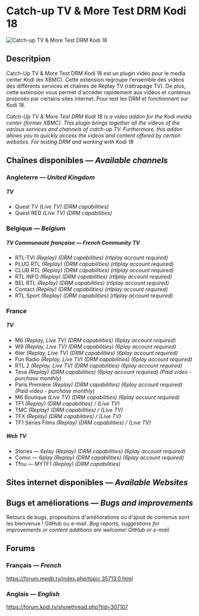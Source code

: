 # Catch-up TV & More Test DRM Kodi 18
![Catch-up TV & More Test DRM Kodi 18](https://github.com/Catch-up-TV-and-More/plugin.video.catchuptvandmoretestdrmkodi18/blob/master/icon.png)

## Descritpion
Catch-Up TV & More Test DRM Kodi 18 est un plugin vidéo pour le media center Kodi (ex XBMC).
Cette extension regroupe l'ensemble des vidéos des différents services et chaînes de Replay TV (rattrapage TV). De plus, cette extension vous permet d'accéder rapidement aux vidéos et contenus proposés par certains sites internet. Pour test les DRM et fonctionnant sur Kodi 18.

*Catch-Up TV & More Test DRM Kodi 18 is a video addon for the Kodi media center (former XBMC).*
*This plugin brings together all the videos of the various services and channels of catch-up TV. Furthermore, this addon allows you to quickly access the videos and content offered by certain websites. For testing DRM and working with Kodi 18*

## Chaînes disponibles — *Available channels*
### Angleterre — *United Kingdom*
##### TV
- Quest TV *(Live TV) (DRM capabilities)*
- Quest RED *(Live TV) (DRM capabilities)*

### Belgique — *Belgium*
##### TV Communauté française — *French Community TV*
- RTL-TVI *(Replay) (DRM capabilities) (rtlplay account required)*
- PLUG RTL *(Replay) (DRM capabilities) (rtlplay account required)*
- CLUB RTL *(Replay) (DRM capabilities) (rtlplay account required)*
- RTL INFO *(Replay) (DRM capabilities) (rtlplay account required)*
- BEL RTL *(Replay) (DRM capabilities) (rtlplay account required)*
- Contact *(Replay) (DRM capabilities) (rtlplay account required)*
- RTL Sport *(Replay) (DRM capabilities) (rtlplay account required)*

### France
##### TV
- M6 *(Replay, Live TV) (DRM capabilities) (6play account required)*
- W9 *(Replay, Live TV) (DRM capabilities) (6play account required)*
- 6ter *(Replay, Live TV) (DRM capabilities) (6play account required)*
- Fun Radio *(Replay, Live TV) (DRM capabilities) (6play account required)*
- RTL 2 *(Replay, Live TV) (DRM capabilities) (6play account required)*
- Teva *(Replay) (DRM capabilities) (6play account required) (Paid video - purchase monthly)*
- Paris Première *(Replay) (DRM capabilities) (6play account required) (Paid video - purchase monthly)*
- M6 Boutique *(Live TV) (DRM capabilities) (6play account required)*
- TF1 *(Replay) (DRM capabilities) / (Live TV)*
- TMC *(Replay) (DRM capabilities) / (Live TV)*
- TFX *(Replay) (DRM capabilities) / (Live TV)*
- TF1 Séries Films *(Replay) (DRM capabilities) / (Live TV)*

##### Web TV
- Stories — 6play *(Replay) (DRM capabilities) (6play account required)*
- Comic — 6play *(Replay) (DRM capabilities) (6play account required)*
- Tfou — MYTF1 *(Replay) (DRM capabilities)*

## Sites internet disponibles — *Available Websites*

## Bugs et améliorations — *Bugs and improvements*
Retours de bugs, propositions d'améliorations ou d'ajout de contenus sont les bienvenue ! GitHub ou e-mail.
*Bug reports, suggestions for improvements or content additions are welcome! GitHub or e-mail.*

## Forums
### Français — *French*
<https://forum.mpdb.tv/index.php/topic,35713.0.html>

### Anglais — *English*
<https://forum.kodi.tv/showthread.php?tid=307107>
